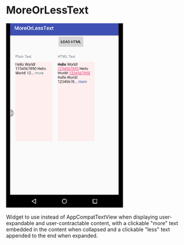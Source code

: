 # MoreOrLessText

![alt tag](https://github.com/beginner2winner/MoreOrLessText/blob/master/artwork/moreorlesstext-sample-device.gif?raw=true)

Widget to use instead of AppCompatTextView when displaying user-expandable and user-contractable
content, with a clickable "more" text embedded in the content when collapsed and a clickable "less" 
text appended to the end when expanded.

